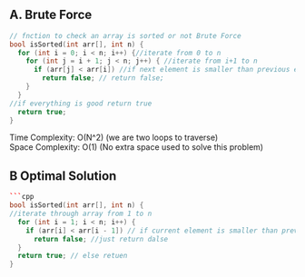 
## A. Brute Force

```c++
// fnction to check an array is sorted or not Brute Force
bool isSorted(int arr[], int n) {
  for (int i = 0; i < n; i++) {//iterate from 0 to n
    for (int j = i + 1; j < n; j++) { //iterate from i+1 to n
      if (arr[j] < arr[i]) //if next element is smaller than previous element
        return false; // return false;
    }
  }
//if everything is good return true
  return true;
}
```

Time Complexity: O(N^2) (we are two loops to traverse) <br>
Space Complexity: O(1) (No extra space used to solve this problem)


## B Optimal Solution

```c++
```cpp
bool isSorted(int arr[], int n) {
//iterate through array from 1 to n 
  for (int i = 1; i < n; i++) {
    if (arr[i] < arr[i - 1]) // if current element is smaller than previous element
      return false; //just return dalse
  }
  return true; // else retuen 
}
```
```